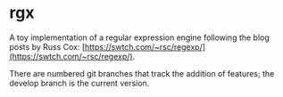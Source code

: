 # rgx
A toy implementation of a regular expression engine following the blog posts by Russ Cox: [https://swtch.com/~rsc/regexp/](https://swtch.com/~rsc/regexp/).

There are numbered git branches that track the addition of features; the develop branch is the current version.
